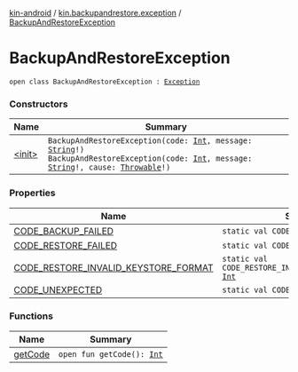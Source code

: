 [kin-android](../../index.md) / [kin.backupandrestore.exception](../index.md) / [BackupAndRestoreException](./index.md)

# BackupAndRestoreException

`open class BackupAndRestoreException : `[`Exception`](https://docs.oracle.com/javase/6/docs/api/java/lang/Exception.html)

### Constructors

| Name | Summary |
|---|---|
| [&lt;init&gt;](-init-.md) | `BackupAndRestoreException(code: `[`Int`](https://kotlinlang.org/api/latest/jvm/stdlib/kotlin/-int/index.html)`, message: `[`String`](https://kotlinlang.org/api/latest/jvm/stdlib/kotlin/-string/index.html)`!)`<br>`BackupAndRestoreException(code: `[`Int`](https://kotlinlang.org/api/latest/jvm/stdlib/kotlin/-int/index.html)`, message: `[`String`](https://kotlinlang.org/api/latest/jvm/stdlib/kotlin/-string/index.html)`!, cause: `[`Throwable`](https://kotlinlang.org/api/latest/jvm/stdlib/kotlin/-throwable/index.html)`!)` |

### Properties

| Name | Summary |
|---|---|
| [CODE_BACKUP_FAILED](-c-o-d-e_-b-a-c-k-u-p_-f-a-i-l-e-d.md) | `static val CODE_BACKUP_FAILED: `[`Int`](https://kotlinlang.org/api/latest/jvm/stdlib/kotlin/-int/index.html) |
| [CODE_RESTORE_FAILED](-c-o-d-e_-r-e-s-t-o-r-e_-f-a-i-l-e-d.md) | `static val CODE_RESTORE_FAILED: `[`Int`](https://kotlinlang.org/api/latest/jvm/stdlib/kotlin/-int/index.html) |
| [CODE_RESTORE_INVALID_KEYSTORE_FORMAT](-c-o-d-e_-r-e-s-t-o-r-e_-i-n-v-a-l-i-d_-k-e-y-s-t-o-r-e_-f-o-r-m-a-t.md) | `static val CODE_RESTORE_INVALID_KEYSTORE_FORMAT: `[`Int`](https://kotlinlang.org/api/latest/jvm/stdlib/kotlin/-int/index.html) |
| [CODE_UNEXPECTED](-c-o-d-e_-u-n-e-x-p-e-c-t-e-d.md) | `static val CODE_UNEXPECTED: `[`Int`](https://kotlinlang.org/api/latest/jvm/stdlib/kotlin/-int/index.html) |

### Functions

| Name | Summary |
|---|---|
| [getCode](get-code.md) | `open fun getCode(): `[`Int`](https://kotlinlang.org/api/latest/jvm/stdlib/kotlin/-int/index.html) |
